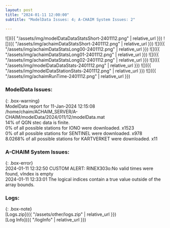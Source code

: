 ```yaml
---
layout: post
title: "2024-01-11 12:00:00"
subtitle: "ModelData Issues: 4; A-CHAIM System Issues: 2"

---
```


![]({{ "/assets/img/modelDataDataStatsShort-2401112.png" | relative_url }})
![]({{ "/assets/img/achaimDataStatsShort-2401112.png" | relative_url }})
![]({{ "/assets/img/achaimDataStatsLong00-2401112.png" | relative_url }})
![]({{ "/assets/img/achaimDataStatsLong01-2401112.png" | relative_url }})
![]({{ "/assets/img/achaimDataStatsLong02-2401112.png" | relative_url }})
![]({{ "/assets/img/modelDataDataStats-2401112.png" | relative_url }})
![]({{ "/assets/img/modelDataStationStats-2401112.png" | relative_url }})
![]({{ "/assets/img/achaimRunTime-2401112.png" | relative_url }})


### ModelData Issues:  
  
{: .box-warning}  
 ModelData report for 11-Jan-2024 12:15:08   
 /home/chaim/ACHAIM_SERVER/A-CHAIM/modelData/2024/011/12/modelData.mat   
 14% of QGN stec data is finite.   
 0% of all possible stations for IONO were downloaded. x1523   
 0% of all possible stations for SENTINEL were downloaded. x978   
 8.0268% of all possible stations for KARTVERKET were downloaded. x11   
  
### A-CHAIM System Issues:  
  
{: .box-error}  
2024-01-11 12:32:50 CUSTOM ALERT: RINEX303o:No valid times were found, vIndex is empty  
2024-01-11 12:33:01 The logical indices contain a true value outside of the array bounds.  

### Logs:  
  
{: .box-note}  
[Logs.zip]({{ "/assets/other/logs.zip" | relative_url }})  
[Log Info]({{ "/logInfo" | relative_url }})  
